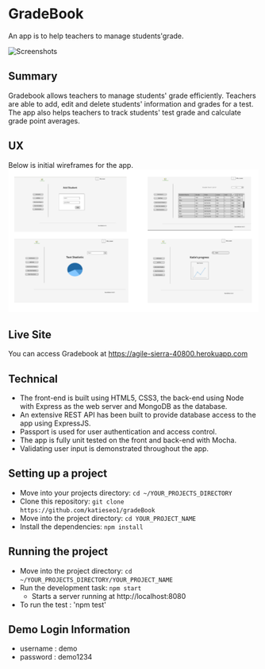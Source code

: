 # GradeBook
An app is to help teachers to manage students'grade.

![Screenshots](https://github.com/katieseo1/gradeBook/blob/master/screenShots/gradebookDemo.gif)

## Summary
Gradebook allows teachers to manage students' grade efficiently.
Teachers are able to add, edit and delete students' information and grades for a test.
The app also helps teachers to track students' test grade and calculate grade point averages.

## UX
Below is initial wireframes for the app.
![Screenshots](https://github.com/katieseo1/gradeBook/blob/master/screenShots/WireFrame.png)

## Live Site
You can access Gradebook at https://agile-sierra-40800.herokuapp.com

## Technical
* The front-end is built using HTML5, CSS3, the back-end using Node with Express as the web server and MongoDB as the database.
* An extensive REST API has been built to provide database access to the app using ExpressJS.
* Passport is used for user authentication and access control.
* The app is fully unit tested on the front and back-end with Mocha.
* Validating user input is demonstrated throughout the app.


## Setting up a project
* Move into your projects directory: `cd ~/YOUR_PROJECTS_DIRECTORY`
* Clone this repository: `git clone https://github.com/katieseo1/gradeBook`
* Move into the project directory: `cd YOUR_PROJECT_NAME`
* Install the dependencies: `npm install`


## Running the project
* Move into the project directory: `cd ~/YOUR_PROJECTS_DIRECTORY/YOUR_PROJECT_NAME`
* Run the development task: `npm start`
    * Starts a server running at http://localhost:8080
* To run the test : 'npm test'

## Demo Login Information
* username : demo
* password : demo1234

